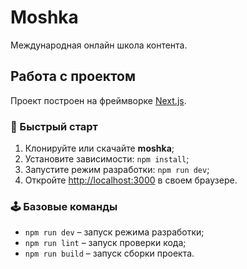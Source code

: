 # Moshka

Международная онлайн школа контента.

## Работа с проектом

Проект построен на фреймворке [Next.js](https://nextjs.org/).

### 🚀 Быстрый старт

1. Клонируйте или скачайте **moshka**;
2. Установите зависимости: `npm install`;
3. Запустите режим разработки: `npm run dev`;
4. Откройте [http://localhost:3000](http://localhost:3000) в своем браузере.

### 🕹️ Базовые команды

- `npm run dev` – запуск режима разработки;
- `npm run lint` – запуск проверки кода;
- `npm run build` – запуск сборки проекта.
